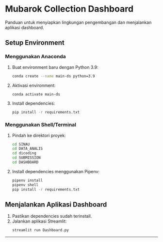 
# Mubarok Collection Dashboard 

Panduan untuk menyiapkan lingkungan pengembangan dan menjalankan aplikasi dashboard.

## Setup Environment

### Menggunakan Anaconda
1. Buat environment baru dengan Python 3.9:
   ```bash
   conda create --name main-ds python=3.9
   ```
2. Aktivasi environment:
   ```bash
   conda activate main-ds
   ```
3. Install dependencies:
   ```bash
   pip install -r requirements.txt
   ```

### Menggunakan Shell/Terminal
1. Pindah ke direktori proyek:
   ```bash
   cd SINAU
   cd DATA_ANALIS
   cd dicoding
   cd SUBMISSION
   cd DASHBOARD
   ```
2. Install dependencies menggunakan Pipenv:
   ```bash
   pipenv install
   pipenv shell
   pip install -r requirements.txt
   ```

## Menjalankan Aplikasi Dashboard
1. Pastikan dependencies sudah terinstall.
2. Jalankan aplikasi Streamlit:
   ```bash
   streamlit run Dashboard.py
   ```

---
